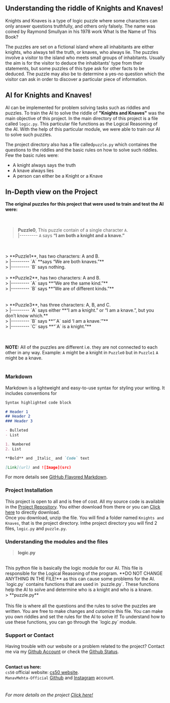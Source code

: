 ## Understanding the riddle of Knights and Knaves!

Knights and Knaves is a type of logic puzzle where some characters can only answer questions truthfully, and others only falsely. The name was coined by Raymond Smullyan in his 1978 work What Is the Name of This Book? <br>

The puzzles are set on a fictional island where all inhabitants are either knights, who always tell the truth, or knaves, who always lie. The puzzles involve a visitor to the island who meets small groups of inhabitants. Usually the aim is for the visitor to deduce the inhabitants' type from their statements, but some puzzles of this type ask for other facts to be deduced. The puzzle may also be to determine a yes-no question which the visitor can ask in order to discover a particular piece of information.


## AI for Knights and Knaves!

AI can be implemented for problem solving tasks such as riddles and puzzles. To train the AI to solve the riddle of **"Knights and Knaves"** was the main objective of this project. In the main directory of this project is a file called `logic.py`. This particular file functions as the Logical Reasoning of the AI. With the help of this particular module, we were able to train our AI to solve such puzzles. <br>

The project directory also has a file called`puzzle.py` which containes the questions to the riddles and the basic rules on how to solve such riddles. Few the basic rules were:
- A knight always says the truth
- A knave always lies
- A person can either be a Knight or a Knave

## In-Depth view on the Project

**The original puzzles for this project that were used to train and test the AI were: <br>**
<br>
<br>

> **Puzzle0**, This puzzle contain of a single character `A`.<br>
> |---------  `A` says **“I am both a knight and a knave.”**
<br>
<br>
> **Puzzle1**, has two characters: A and B. <br>
> |---------  `A` **says “We are both knaves.”** <br>
> |---------  `B` says nothing.
<br>
<br>
> **Puzzle2**, has two characters: A and B. <br>
> |---------  `A` says **“We are the same kind.”** <br>
> |---------  `B` says **“We are of different kinds.”** <br>
<br>
<br>
> **Puzzle3**, has three characters: A, B, and C. <br>
> |---------  `A` says either **“I am a knight.” or “I am a knave.”, but you don’t know which.** <br>
> |---------  `B` says **“`A` said ‘I am a knave.’”** <br>
> |---------  `C` says **“`A` is a knight.”** <br>
<br>
<br>

**NOTE:** All of the puzzles are different i.e. they are not connected to each other in any way. Example: `A` might be a knight in `Puzzle0` but in `Puzzle1` `A` might be a knave.
<br>
<br>




### Markdown

Markdown is a lightweight and easy-to-use syntax for styling your writing. It includes conventions for

```markdown
Syntax highlighted code block

# Header 1
## Header 2
### Header 3

- Bulleted
- List

1. Numbered
2. List

**Bold** and _Italic_ and `Code` text

[Link](url) and ![Image](src)
```

For more details see [GitHub Flavored Markdown](https://guides.github.com/features/mastering-markdown/).

### Project Installation

This project is open to all and is free of cost. All my source code is available in the [Project Repository](). You either download from there or you can [Click here]() to directly download. <br>
Once you download, unzip the file. You will find a folder named `Knights and Knaves`, that is the project directory. Inthe project directory you will find 2 files, `logic.py` and `puzzle.py`.

### Understanding the modules and the files

> **logic.py** <br>
<br>
This python file is basically the logic module for our AI. This file is responsible for the Logical Reasoning of the program. **DO NOT CHANGE ANYTHING IN THE FILE!** as this can cause some problems for the AI. `logic.py` contains functions that are used in `puzzle.py`. These functions help the AI to solve and determine who is a knight and who is a knave.
<br>
> **puzzle.py** <br>
<br>
This file is where all the questions and the rules to solve the puzzles are written. You are free to make changes and cutomize this file. You can make you own riddles and set the rules for the AI to solve it! To understand how to use these functions, you can go through the `logic.py` module.


### Support or Contact

Having trouble with our website or a problem related to the project? Contact me via my [Github Account](https://github.com/ManavMehta-Official) or check the [Github Status](https://www.githubstatus.com/). <br>
<br>

**Contact us here:** <br>
`cs50` official website: [cs50 website](https://cs50.harvard.edu/college/2021/fall/). <br>
`ManavMehta-Official` [Github](https://github.com/ManavMehta-Official) and [Instagram](https://www.instagram.com/manavmehta.official/) account.
<br>
<br>
###### For more details on the project [Click here!](https://github.com/ManavMehta-Official/Knights-and-Knaves)



